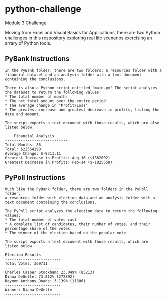 # python-challenge
Module 3 Challenge


Moving from Excel and Visual Basics for Applications, there are two Python challenges in this respository exploring real life scenarios exercising an arrary of Python tools.


## PyBank Instructions
    In the PyBank folder, there are two folders: a resources folder with a financial dataset and an analysis folder with a text document containing the conclusions.

    There is also a Python script entitled "main.py" The script analyzes the dataset to return the following values:
    * The total number of months
    * The net total amount over the entire period
    * The average change in "Profit/Loss"
    * The greatest increase and greatest decrease in profits, listing the date and amount.

    The script exports a text document with those results, which are also listed below.

        Financial Analysis
    ----------------------------
    Total Months: 86
    Total: $22564198
    Average Change: $-8311.11
    Greatest Increase in Profits: Aug-16 ($1862002)
    Greatest Decrease in Profits: Feb-14 ($-1825558)





## PyPoll Instructions
    Much like the PyBank folder, there are two folders in the PyPoll folder: 
    a resources folder with election data and an analysis folder with a text document containing the conclusions.

    The PyPoll script analyzes the election data to return the following values:
    * The total number of votes cast
    * A complete list of candidates, their number of votes, and their percentage share of the votes.
    * The winner of the election based on the popular vote.

    The script exports a text document with those results, which are listed below.

    Election Results
    -------------------------
    Total Votes: 369711
    -------------------------
    Charles Casper Stockham: 23.049% (85213)
    Diana DeGette: 73.812% (272892)
    Raymon Anthony Doane: 3.139% (11606)
    -------------------------
    Winner: Diana DeGette
    -------------------------


